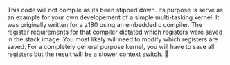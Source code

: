 This code will not compile as its been stipped down. Its purpose is
serve as an example for your own developement of a simple multi-tasking
kernel. It was originally written for a z180 using an embedded c
compiler. The register requirements for that compiler dictated which
registers were saved in the stack image. You most likely will need to
modify which registers are saved. For a completely general purpose
kernel, you will have to save all registers but the result will be a
slower context switch.
